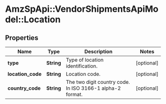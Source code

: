 # AmzSpApi::VendorShipmentsApiModel::Location

## Properties
Name | Type | Description | Notes
------------ | ------------- | ------------- | -------------
**type** | **String** | Type of location identification. | [optional] 
**location_code** | **String** | Location code. | [optional] 
**country_code** | **String** | The two digit country code. In ISO 3166-1 alpha-2 format. | [optional] 

